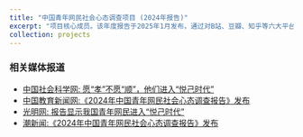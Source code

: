 ```yaml
---
title: "中国青年网民社会心态调查项目 (2024年报告)"
excerpt: "项目核心成员。该年度报告于2025年1月发布，通过对B站、豆瓣、知乎等六大平台的数据分析，揭示了青年在代际关系、消费观念、精神文化需求等方面的“悦己主义”和“情价比”等新趋势。"
collection: projects
---
```


### 相关媒体报道
*   [中国社会科学网: 愿“孝”不愿“顺”，他们进入“悦己时代”](http://www.cssn.cn/skgz/202501/t20250115_5839139.shtml)
*   [中国教育新闻网:《2024年中国青年网民社会心态调查报告》发布](http://www.jyb.cn/rmtzgj/202501/t20250115_2111002498.html)
*   [光明网: 报告显示我国青年网民进入“悦己时代”](https://m.gmw.cn/2025-01/15/content_1303630099.htm)
*   [潮新闻:《2024年中国青年网民社会心态调查报告》发布](https://www.cztv.com/videos/zjxwlb/2025/01/21/a0b83fcf754944e48b15c5c705f96103.html)
